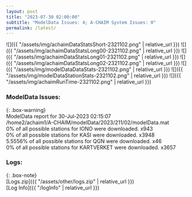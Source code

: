 ```yaml
---
layout: post
title: "2023-07-30 02:00:00"
subtitle: "ModelData Issues: 4; A-CHAIM System Issues: 0"
permalink: /latest/
---
```


![]({{ "/assets/img/achaimDataStatsShort-2321102.png" | relative_url }})
![]({{ "/assets/img/achaimDataStatsLong00-2321102.png" | relative_url }})
![]({{ "/assets/img/achaimDataStatsLong01-2321102.png" | relative_url }})
![]({{ "/assets/img/achaimDataStatsLong02-2321102.png" | relative_url }})
![]({{ "/assets/img/modelDataDataStats-2321102.png" | relative_url }})
![]({{ "/assets/img/modelDataStationStats-2321102.png" | relative_url }})
![]({{ "/assets/img/achaimRunTime-2321102.png" | relative_url }})


### ModelData Issues:  
  
{: .box-warning}  
 ModelData report for 30-Jul-2023 02:15:07   
 /home2/achaim1/A-CHAIM/modelData/2023/211/02/modelData.mat   
 0% of all possible stations for IONO were downloaded. x943   
 0% of all possible stations for KASI were downloaded. x3948   
 5.5556% of all possible stations for QGN were downloaded. x46   
 0% of all possible stations for KARTVERKET were downloaded. x3657   
  


### Logs:  
  
{: .box-note}  
[Logs.zip]({{ "/assets/other/logs.zip" | relative_url }})  
[Log Info]({{ "/logInfo" | relative_url }})  
